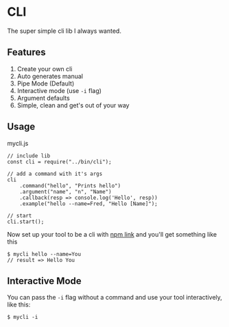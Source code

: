 # CLI
The super simple cli lib I always wanted.

## Features
1. Create your own cli
2. Auto generates manual
3. Pipe Mode (Default)
4. Interactive mode (use `-i` flag)
5. Argument defaults
6. Simple, clean and get's out of your way

## Usage

mycli.js

    // include lib
    const cli = require("../bin/cli");

    // add a command with it's args
    cli
        .command("hello", "Prints hello")
        .argument("name", "n", "Name")
        .callback(resp => console.log('Hello', resp))
        .example("hello --name=Fred, "Hello [Name]");

    // start
    cli.start();


Now set up your tool to be a cli with [npm link](https://docs.npmjs.com/cli/link) and you'll get something like this

    $ mycli hello --name=You
    // result => Hello You

## Interactive Mode
You can pass the `-i` flag without a command and use your tool interactively, like this:

    $ mycli -i